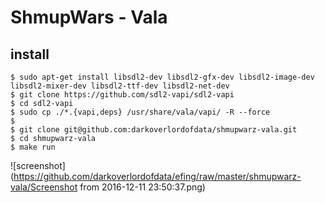 # ShmupWars - Vala

## install

```
$ sudo apt-get install libsdl2-dev libsdl2-gfx-dev libsdl2-image-dev libsdl2-mixer-dev libsdl2-ttf-dev libsdl2-net-dev
$ git clone https://github.com/sdl2-vapi/sdl2-vapi
$ cd sdl2-vapi
$ sudo cp ./*.{vapi,deps} /usr/share/vala/vapi/ -R --force
$ 
$ git clone git@github.com:darkoverlordofdata/shmupwarz-vala.git
$ cd shmupwarz-vala
$ make run
```

![screenshot](https://github.com/darkoverlordofdata/efing/raw/master/shmupwarz-vala/Screenshot from 2016-12-11 23:50:37.png)


